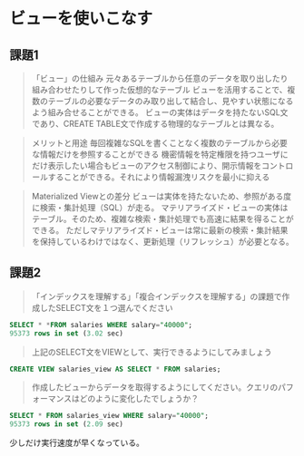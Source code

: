 # ビューを使いこなす
## 課題1
> 「ビュー」の仕組み
元々あるテーブルから任意のデータを取り出したり組み合わせたりして作った仮想的なテーブル
ビューを活用することで、複数のテーブルの必要なデータのみ取り出して結合し、見やすい状態になるよう組み合せることができる。
ビューの実体はデータを持たないSQL文であり、CREATE TABLE文で作成する物理的なテーブルとは異なる。

> メリットと用途
毎回複雑なSQLを書くことなく複数のテーブルから必要な情報だけを参照することができる
機密情報を特定権限を持つユーザにだけ表示したい場合もビューのアクセス制御により、開示情報をコントロールすることができる。それにより情報漏洩リスクを最小に抑える

> Materialized Viewとの差分
ビューは実体を持たないため、参照がある度に検索・集計処理（SQL）が走る。
マテリアライズド・ビューの実体はテーブル。そのため、複雑な検索・集計処理でも高速に結果を得ることができる。
ただしマテリアライズド・ビューは常に最新の検索・集計結果を保持しているわけではなく、更新処理（リフレッシュ）が必要となる。

## 課題2
> 「インデックスを理解する」「複合インデックスを理解する」の課題で作成したSELECT文を１つ選んでください
```sql
SELECT * *FROM salaries WHERE salary="40000";
95373 rows in set (3.02 sec)
```

> 上記のSELECT文をVIEWとして、実行できるようにしてみましょう
```sql
CREATE VIEW salaries_view AS SELECT * FROM salaries;
```

> 作成したビューからデータを取得するようにしてください。クエリのパフォーマンスはどのように変化したでしょうか？
```sql
SELECT * FROM salaries_view WHERE salary="40000";
95373 rows in set (2.09 sec)
```
少しだけ実行速度が早くなっている。
